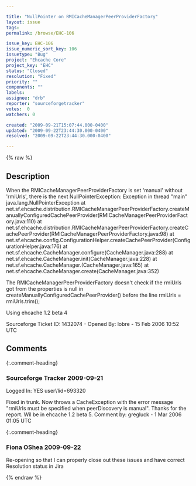 ```yaml
---

title: "NullPointer on RMICacheManagerPeerProviderFactory"
layout: issue
tags: 
permalink: /browse/EHC-106

issue_key: EHC-106
issue_numeric_sort_key: 106
issuetype: "Bug"
project: "Ehcache Core"
project_key: "EHC"
status: "Closed"
resolution: "Fixed"
priority: ""
components: ""
labels: 
assignee: "drb"
reporter: "sourceforgetracker"
votes:  0
watchers: 0

created: "2009-09-21T15:07:44.000-0400"
updated: "2009-09-22T23:44:30.000-0400"
resolved: "2009-09-22T23:44:30.000-0400"

---
```




{% raw %}



## Description

<div markdown="1" class="description">

When the RMICacheManagerPeerProviderFactory is set
'manual' without 'rmiUrls', there is the next
NullPointerException:
Exception in thread "main" java.lang.NullPointerException
 at
net.sf.ehcache.distribution.RMICacheManagerPeerProviderFactory.createManuallyConfiguredCachePeerProvider(RMICacheManagerPeerProviderFactory.java:110)
 at
net.sf.ehcache.distribution.RMICacheManagerPeerProviderFactory.createCachePeerProvider(RMICacheManagerPeerProviderFactory.java:98)
 at
net.sf.ehcache.config.ConfigurationHelper.createCachePeerProvider(ConfigurationHelper.java:176)
 at
net.sf.ehcache.CacheManager.configure(CacheManager.java:288)
 at net.sf.ehcache.CacheManager.init(CacheManager.java:228)
 at
net.sf.ehcache.CacheManager.<init>(CacheManager.java:165)
 at
net.sf.ehcache.CacheManager.create(CacheManager.java:352)


The RMICacheManagerPeerProviderFactory doesn't check if
the rmiUrls got from the properties is null in
createManuallyConfiguredCachePeerProvider() before the
line 
rmiUrls = rmiUrls.trim();

Using ehcache 1.2 beta 4

Sourceforge Ticket ID: 1432074 - Opened By: lobre - 15 Feb 2006 10:52 UTC

</div>

## Comments


{:.comment-heading}
### **Sourceforge Tracker** <span class="date">2009-09-21</span>

<div markdown="1" class="comment">

Logged In: YES 
user\1id=693320

Fixed in trunk. Now throws a CacheException with the error message "rmiUrls 
must be specified when peerDiscovery is manual". Thanks for the report. Wil be 
in ehcache 1.2 beta 5.
Comment by: gregluck - 1 Mar 2006 01:05 UTC

</div>


{:.comment-heading}
### **Fiona OShea** <span class="date">2009-09-22</span>

<div markdown="1" class="comment">

Re-opening so that I can properly close out these issues and have correct Resolution status in Jira

</div>



{% endraw %}
